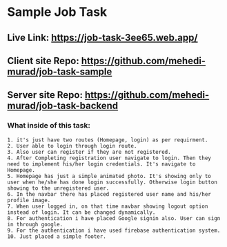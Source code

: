 # Sample Job Task


## Live Link: https://job-task-3ee65.web.app/
## Client site Repo: https://github.com/mehedi-murad/job-task-sample
## Server site Repo: https://github.com/mehedi-murad/job-task-backend


### What inside of this task:
    1. it's just have two routes (Homepage, login) as per requirment.
    2. User able to login through login route.
    3. Also user can register if they are not registered.
    4. After Completing registration user navigate to login. Then they need to implement his/her login credentials. It's navigate to Homepage.
    5. Homepage has just a simple animated photo. It's showing only to user when he/she has done login successfully. Otherwise login button showing to the unregistered user.
    6. In the navbar there has placed registered user name and his/her profile image.
    7. When user logged in, on that time navbar showing logout option instead of login. It can be changed dynamically.
    8. For authentication i have placed Google signin also. User can sign in through google.
    9. For the authentication i have used firebase authentication system.
    10. Just placed a simple footer.
     